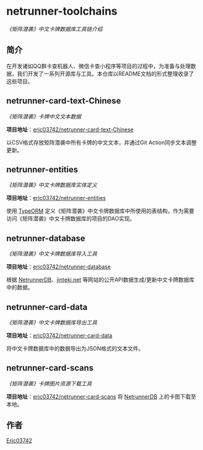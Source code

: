 # netrunner-toolchains

*《矩阵潜袭》中文卡牌数据库工具链介绍*

## 简介

在开发诸如QQ群卡查机器人、微信卡查小程序等项目的过程中，为准备与处理数据，我们开发了一系列开源库与工具。本仓库以README文档的形式整理收录了这些项目。

## netrunner-card-text-Chinese

*《矩阵潜袭》卡牌中文文本数据*

**项目地址**：[eric03742/netrunner-card-text-Chinese](https://github.com/eric03742/netrunner-card-text-Chinese)

以CSV格式存放矩阵潜袭中所有卡牌的中文文本，并通过Git Action同步文本调整更新。

## netrunner-entities

*《矩阵潜袭》中文卡牌数据库实体定义*

**项目地址**：[eric03742/netrunner-entities](https://github.com/eric03742/netrunner-entities)

使用 [TypeORM](https://typeorm.io/) 定义《矩阵潜袭》中文卡牌数据库中所使用的表结构，作为需要访问《矩阵潜袭》中文卡牌数据库的项目的DAO实现。

## netrunner-database

*《矩阵潜袭》中文卡牌数据库导入工具*

**项目地址**：[eric03742/netrunner-database](https://github.com/eric03742/netrunner-database)

根据 [NetrunnerDB](https://netrunnerdb.com/)、[jinteki.net](https://www.jinteki.net/) 等网站的公开API数据生成/更新中文卡牌数据库中的数据。

## netrunner-card-data

*《矩阵潜袭》中文卡牌数据库导出工具*

**项目地址**：[eric03742/netrunner-card-data](https://github.com/eric03742/netrunner-card-data)

将中文卡牌数据库中的数据导出为JSON格式的文本文件。

## netrunner-card-scans

*《矩阵潜袭》卡牌图片资源下载工具*

**项目地址**：[eric03742/netrunner-card-scans](https://github.com/eric03742/netrunner-card-scans)
将 [NetrunnerDB](https://netrunnerdb.com/) 上的卡图下载至本地。

## 作者

[Eric03742](https://github.com/eric03742)
